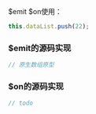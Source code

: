 $emit $on使用：

```javascript
this.dataList.push(22);
```


### $emit的源码实现



```javascript
// 原生数组原型

```

### $on的源码实现

```javascript
// todo
```
